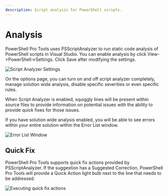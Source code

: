 ```yaml
---
description: Script analysis for PowerShell scripts.
---
```


# Analysis

PowerShell Pro Tools uses PSScriptAnalyzer to run static code analysis of PowerShell scripts in Visual Studio. You can enable analysis by click View->PowerShell->Settings. Click Save after modifying the settings.&#x20;

![Script Analyzer Settings](<../../.gitbook/assets/image (83) (1).png>)

On the options page, you can turn on and off script analyzer completely, manage solution wide analysis, disable specific severities or even specific rules.&#x20;

When Script Analyzer is enabled, squiggly lines will be present within source files to provide information on potential issues with the ability to provide quick fixes for those issues.&#x20;

If you have solution wide analysis enabled, you will be able to see errors within your entire solution within the Error List window.&#x20;

![Error List Window](<../../.gitbook/assets/image (8) (1).png>)

## Quick Fix

PowerShell Pro Tools supports quick fix actions provided by PSScriptAnalyzer. If the suggestion has a Suggested Correction, PowerShell Pro Tools will provide a Quick Action light bulb next to the line that needs to be addressed.&#x20;

![Executing quick fix actions](../../.gitbook/assets/quickfix.gif)
